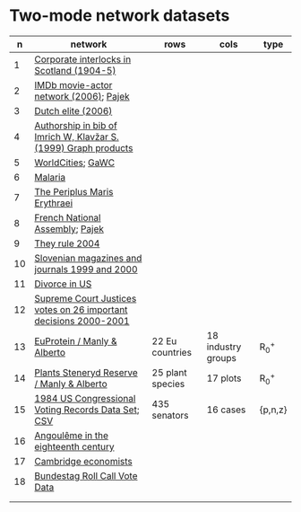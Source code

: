 # Two-mode network datasets


|  n | network  | rows | cols | type |
|----|----------|---|---|---|
|  1 | [Corporate interlocks in Scotland (1904-5)](http://vlado.fmf.uni-lj.si/pub/networks/data/esna/scotland.htm)    |  |   |  |
|  2 | [IMDb movie-actor network (2006)](http://mozart.diei.unipg.it/gdcontest/contest2005/gdevolving2005.html); [Pajek](http://vlado.fmf.uni-lj.si/pub/networks/data/GD/gd05/imdb.zip)   |  |  |  |
|  3 | [Dutch elite (2006)](http://vlado.fmf.uni-lj.si/pub/networks/data/2mode/DutchElite.htm)   |  |  |  |
|  4 | [Authorship in bib of Imrich W, Klavžar S. (1999) Graph products](http://vlado.fmf.uni-lj.si/pub/networks/data/2mode/Sandi/Sandi.htm)    |  |  |  |
|  5 | [WorldCities](http://vlado.fmf.uni-lj.si/pub/networks/data/mix/mixed.htm); [GaWC](https://www.lboro.ac.uk/microsites/geography/gawc/data.html)   |  |  |  |  
|  6 | [Malaria](http://vladowiki.fmf.uni-lj.si/doku.php?id=pajek:data:conv#malaria)   |  |  |  | 
|  7 | [The Periplus Maris Erythraei](https://bora.uib.no/bora-xmlui/handle/1956/11470)   |  |  |  |
|  8 | [French National Assembly](https://netset.telecom-paris.fr/pages/national_assembly.html); [Pajek](http://vladowiki.fmf.uni-lj.si/doku.php?id=vlado:work:2m:dat:fra)   |  |  |  |
|  9 | [They rule 2004](http://vladowiki.fmf.uni-lj.si/doku.php?id=pajek:nets:mix:trule) |  |  |  |
| 10 | [Slovenian magazines and journals 1999 and 2000](http://vlado.fmf.uni-lj.si/pub/networks/data/2mode/journals.htm)  |  |  |  |
| 11 | [Divorce in US](http://vlado.fmf.uni-lj.si/pub/networks/data/2mode/divorce.net)  |  |  |  |
| 12 | [Supreme Court Justices votes on 26 important decisions 2000-2001](http://vlado.fmf.uni-lj.si/pub/networks/data/GBM/SupremeCourt/SupremeCourt.net)  |  |  |  |
| 13 | [EuProtein / Manly & Alberto](https://github.com/bavla/NormNet/blob/main/data/Manly&Alberto/README.md#euprotein) | 22 Eu countries  | 18 industry groups | R<sub>0</sub><sup>+</sup> |
| 14 | [Plants Steneryd Reserve / Manly & Alberto](https://github.com/bavla/NormNet/tree/main/data/Manly%26Alberto#plants-steneryd-reserve) | 25 plant species  | 17 plots | R<sub>0</sub><sup>+</sup> |    
| 15 | [1984 US Congressional Voting Records Data Set](https://paperswithcode.com/dataset/cvr); [CSV](http://vladowiki.fmf.uni-lj.si/doku.php?id=vlado:work:2m:dat:cvr)    | 435 senators | 16 cases   | {p,n,z}  |
| 16 | [Angoulême in the eighteenth century](https://histecon.sites.fas.harvard.edu/visualizing/angouleme/index.html)  |  |  |  |
| 17 | [Cambridge economists](https://histecon.sites.fas.harvard.edu/visualizing/graphing/economists.html)  |  |  |  |
| 18 | [Bundestag Roll Call Vote Data](https://dataverse.harvard.edu/dataverse/btvote) |  |  |  |
|    | []() |  |  |  |
|    | []() |  |  |  |

